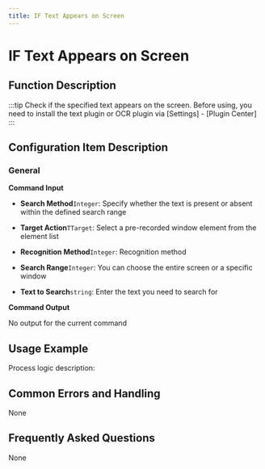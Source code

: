 ```yaml
---
title: IF Text Appears on Screen
---
```


# IF Text Appears on Screen

## Function Description

:::tip 
Check if the specified text appears on the screen. Before using, you need to install the text plugin or OCR plugin via [Settings] - [Plugin Center]
:::

## Configuration Item Description

### General

**Command Input**

- **Search Method**`Integer`: Specify whether the text is present or absent within the defined search range

- **Target Action**`TTarget`: Select a pre-recorded window element from the element list

- **Recognition Method**`Integer`: Recognition method

- **Search Range**`Integer`: You can choose the entire screen or a specific window

- **Text to Search**`string`: Enter the text you need to search for


**Command Output**

No output for the current command

## Usage Example

Process logic description:

## Common Errors and Handling

None

## Frequently Asked Questions

None


